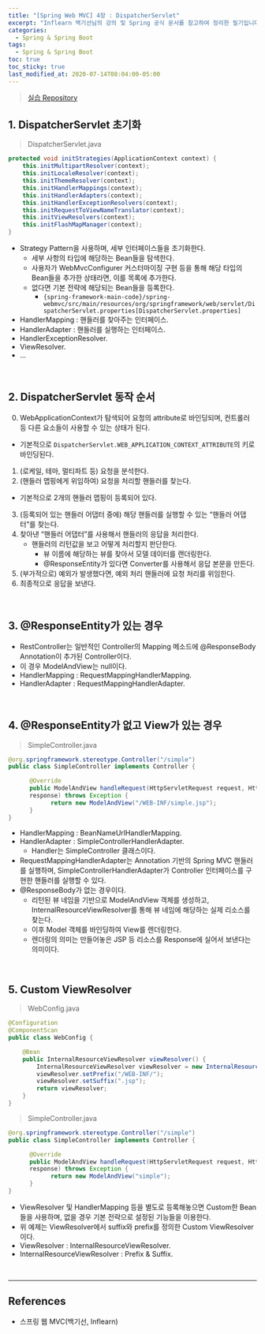 ```yaml
---
title: "[Spring Web MVC] 4장 : DispatcherServlet"
excerpt: "Inflearn 백기선님의 강의 및 Spring 공식 문서를 참고하여 정리한 필기입니다."
categories:
  - Spring & Spring Boot  
tags:
  - Spring & Spring Boot
toc: true
toc_sticky: true
last_modified_at: 2020-07-14T08:04:00-05:00
---
```


> [실습 Repository](https://github.com/xlffm3/spring-learning-test/tree/inflearn-mvc)

## 1. DispatcherServlet 초기화

> DispatcherServlet.java

```java
protected void initStrategies(ApplicationContext context) {
    this.initMultipartResolver(context);
    this.initLocaleResolver(context);
    this.initThemeResolver(context);
    this.initHandlerMappings(context);
    this.initHandlerAdapters(context);
    this.initHandlerExceptionResolvers(context);
    this.initRequestToViewNameTranslator(context);
    this.initViewResolvers(context);
    this.initFlashMapManager(context);
}
```

* Strategy Pattern을 사용하며, 세부 인터페이스들을 초기화한다.
  * 세부 사항의 타입에 해당하는 Bean들을 탐색한다.
  * 사용자가 WebMvcConfigurer 커스터마이징 구현 등을 통해 해당 타입의 Bean들을 추가한 상태라면, 이를 목록에 추가한다.
  * 없다면 기본 전략에 해당되는 Bean들을 등록한다.
    * ``{spring-framework-main-code}/spring-webmvc/src/main/resources/org/springframework/web/servlet/DispatcherServlet.properties[DispatcherServlet.properties]``
* HandlerMapping : 핸들러를 찾아주는 인터페이스.
* HandlerAdapter : 핸들러를 실행하는 인터페이스.
* HandlerExceptionResolver.
* ViewResolver.
* ...

<br>

## 2. DispatcherServlet 동작 순서

0.  WebApplicationContext가 탐색되어 요청의 attribute로 바인딩되며, 컨트롤러 등 다른 요소들이 사용할 수 있는 상태가 된다.
  * 기본적으로 ``DispatcherServlet.WEB_APPLICATION_CONTEXT_ATTRIBUTE``의 키로 바인딩된다.
1.	(로케일, 테마, 멀티파트 등) 요청을 분석한다.
2.	(핸들러 맵핑에게 위임하여) 요청을 처리할 핸들러를 찾는다.
  * 기본적으로 2개의 핸들러 맵핑이 등록되어 있다.
3.	(등록되어 있는 핸들러 어댑터 중에) 해당 핸들러를 실행할 수 있는 “핸들러 어댑터”를 찾는다.
4.	찾아낸 “핸들러 어댑터”를 사용해서 핸들러의 응답을 처리한다.
	* 핸들러의 리턴값을 보고 어떻게 처리할지 판단한다.
		* 뷰 이름에 해당하는 뷰를 찾아서 모델 데이터를 랜더링한다.
		* @ResponseEntity가 있다면 Converter를 사용해서 응답 본문을 만든다.
5.	(부가적으로) 예외가 발생했다면, 예외 처리 핸들러에 요청 처리를 위임한다.
6.	최종적으로 응답을 보낸다.

<br>

## 3. @ResponseEntity가 있는 경우

* RestController는 일반적인 Controller의 Mapping 메소드에 @ResponseBody Annotation이 추가된 Controller이다.
* 이 경우 ModelAndView는 null이다.
* HandlerMapping : RequestMappingHandlerMapping.
* HandlerAdapter : RequestMappingHandlerAdapter.

<br>

## 4. @ResponseEntity가 없고 View가 있는 경우

> SimpleController.java

```java
@org.springframework.stereotype.Controller("/simple")
public class SimpleController implements Controller {

      @Override
      public ModelAndView handleRequest(HttpServletRequest request, HttpServletResponse
      response) throws Exception {
            return new ModelAndView("/WEB-INF/simple.jsp");
      }
}
```

* HandlerMapping : BeanNameUrlHandlerMapping.
* HandlerAdapter : SimpleControllerHandlerAdapter.
  * Handler는 SimpleController 클래스이다.
* RequestMappingHandlerAdapter는 Annotation 기반의 Spring MVC 핸들러를 실행하며, SimpleControllerHandlerAdapter가 Controller 인터페이스를 구현한 핸들러를 실행할 수 있다.
* @ResponseBody가 없는 경우이다.
  * 리턴된 뷰 네임을 기반으로 ModelAndView 객체를 생성하고, InternalResourceViewResolver를 통해 뷰 네임에 해당하는 실제 리소스를 찾는다.
  * 이후 Model 객체를 바인딩하여 View를 렌더링한다.
  * 렌더링의 의미는 만들어놓은 JSP 등 리소스를 Response에 실어서 보낸다는 의미이다.

<br>

## 5. Custom ViewResolver

> WebConfig.java

```java
@Configuration
@ComponentScan
public class WebConfig {

    @Bean
    public InternalResourceViewResolver viewResolver() {
        InternalResourceViewResolver viewResolver = new InternalResourceViewResolver();
        viewResolver.setPrefix("/WEB-INF/");
        viewResolver.setSuffix(".jsp");
        return viewResolver;
    }
}
```

> SimpleController.java

```java
@org.springframework.stereotype.Controller("/simple")
public class SimpleController implements Controller {

      @Override
      public ModelAndView handleRequest(HttpServletRequest request, HttpServletResponse
      response) throws Exception {
            return new ModelAndView("simple");
      }
}
```

* ViewResolver 및 HandlerMapping 등을 별도로 등록해놓으면 Custom한 Bean들을 사용하며, 없을 경우 기본 전략으로 설정된 기능들을 이용한다.
* 위 예제는 ViewResolver에서 suffix와 prefix를 정의한 Custom ViewResolver이다.
* ViewResolver : InternalResourceViewResolver.
* InternalResourceViewResolver : Prefix & Suffix.

<br>

---

## References

*	스프링 웹 MVC(백기선, Inflearn)
